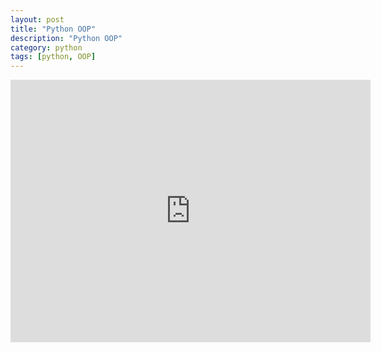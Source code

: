 ```yaml
---
layout: post
title: "Python OOP"
description: "Python OOP"
category: python
tags: [python, OOP]
---
```


<iframe src="http://slid.es/airekans/python-oop/embed" width="576" height="420" scrolling="no" frameborder="0" webkitallowfullscreen mozallowfullscreen allowfullscreen="1"></iframe>
